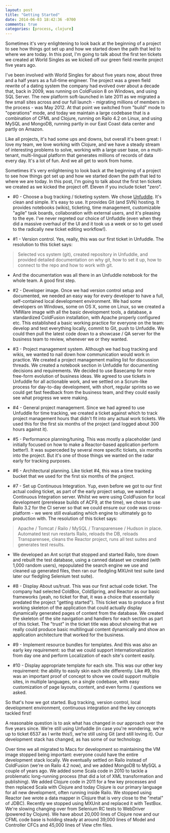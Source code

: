 ```yaml
---
layout: post
title: "Getting Started"
date: 2014-06-03 18:42:36 -0700
comments: true
categories: [process, clojure]
---
```

Sometimes it's very enlightening to look back at the beginning of a project to see how things got set up and how we started down the path that led to where we are today. In this post, I'm going to talk about the first ten tickets we created at World Singles as we kicked off our green field rewrite project five years ago.<!-- more -->

I've been involved with World Singles for about five years now, about three and a half years as a full-time engineer. The project was a green field rewrite of a dating system the company had evolved over about a decade that, back in 2009, was running on ColdFusion 8 on Windows, and using SQL Server. The new platform soft-launched in late 2011 as we migrated a few small sites across and our full launch - migrating millions of members in the process - was May 2012. At that point we switched from "build" mode to "operations" mode, and today we maintain a large codebase that is a combination of CFML and Clojure, running on Railo 4.2 on Linux, and using MySQL and MongoDB, running partly in our East Coast data center and partly on Amazon.

Like all projects, it's had some ups and downs, but overall it's been great: I love my team, we love working with Clojure, and we have a steady stream of interesting problems to solve, working with a large user base, on a multi-tenant, multi-lingual platform that generates millions of records of data every day. It's a lot of fun. And we all get to work from home.

Sometimes it's very enlightening to look back at the beginning of a project to see how things got set up and how we started down the path that led to where we are today. In this post, I'm going to talk about the first ten tickets we created as we kicked the project off. Eleven if you include ticket "zero".

* \#0 - Choose a bug tracking / ticketing system. We chose [Unfuddle](https://unfuddle.com/). It's clean and simple. It's easy to use. It provides Git (and SVN) hosting. It provides notebooks (wikis), ticketing, time management, customizable "agile" task boards, collaboration with external users, and it's pleasing to the eye. I've never regreted our choice of Unfuddle (even when they did a massive overhaul of the UI and it took us a week or so to get used to the radically new ticket editing workflow!).

* \#1 - Version control. Yes, really, this was our first ticket in Unfuddle. The resolution to this ticket says:
> Selected vcs system (git), created repository in Unfuddle, and provided detailed documentation on why git, how to set it up, how to connect to the repo and how to work with git.
* And the documentation was all there in an Unfuddle notebook for the whole team. A good first step.

* \#2 - Developer image. Once we had version control setup and documented, we needed an easy way for every developer to have a full, self-contained local development environment. We had some developers on Windows, some on OS X, some on Linux, so we created a VMWare image with all the basic development tools, a database, a standardized ColdFusion installation, with Apache properly configured etc. This established a basic working practice for everyone on the team: develop and test everything locally, commit to Git, push to Unfuddle. We could then pull the latest code down to a showcase / QA server for the business team to review, whenever we or they wanted.

* \#3 - Project management system. Although we had bug tracking and wikis, we wanted to nail down how communication would work in practice. We created a project management mailing list for discussion threads. We created a notebook section in Unfuddle for documenting decisions and requirements. We decided to use Basecamp for more free-form evolution of business ideas. We agreed to use tickets in Unfuddle for all actionable work, and we settled on a Scrum-like process for day-to-day development, with short, regular sprints so we could get fast feedback from the business team, and they could easily see what progress we were making.

* \#4 - General project management. Since we had agreed to use Unfuddle for time tracking, we created a ticket against which to track project management hours that didn't fit into any actual work tickets. We used this for the first six months of the project (and logged about 300 hours against it).

* \#5 - Performance planning/tuning. This was mostly a placeholder (and initially focused on how to make a Reactor-based application perform better!). It was superceded by several more specific tickets, six months into the project. But it's one of those things we wanted on the radar early for tracking purposes.

* \#6 - Architectural planning. Like ticket #4, this was a time tracking bucket that we used for the first six months of the project.

* \#7 - Set up Continuous Integration. Yup, even before we got to our first actual coding ticket, as part of the early project setup, we wanted a Continuous Integration server. Whilst we were using ColdFusion for local development (prerelease builds of ACF9, at the time), we chose to use Railo 3.2 for the CI server so that we could ensure our code was cross-platform - we were still evaluating which engine to ultimately go to production with. The resolution of this ticket says:
> Apache / Tomcat / Railo / MySQL / Transparensee / Hudson in place. Automated test run restarts Railo, reloads the DB, reloads Transparensee, cleans the Reactor project, runs all test suites and generates test results.
* We developed an Ant script that stopped and started Railo, tore down and rebuilt the test database, using a canned dataset we created (with 1,000 random users), repopulated the search engine we use and cleaned up generated files, then ran our fledgling MXUnit test suite (and later our fledgling Selenium test suite).

* \#8 - Display About us/trust. This was our first actual code ticket. The company had selected ColdBox, ColdSpring, and Reactor as our basic frameworks (yeah, no ticket for that, it was a choice that essentially predated the project "getting started"). This ticket was to produce a first working skeleton of the application that could actually display dynamically generated pages of content from the database. We created the skeleton of the site navigation and handlers for each section as part of this ticket. The "trust" in the ticket title was about showing that we really could produce basic multilingual content dynamically and show an application architecture that worked for the business.

* \#9 - Implement resource bundles for templates. And this was also an early key requirement: so that we could support Internationalization from day one and perform Localization of each site's content easily.

* \#10 - Display appropriate template for each site. This was our other key requirement: the ability to easily skin each site differently. Like #9, this was an important proof of concept to show we could support multiple sites, in multiple languages, on a single codebase, with easy customization of page layouts, content, and even forms / questions we asked.

So that's how we got started. Bug tracking, version control, local development environment, continuous integration and the key concepts tackled first!

A reasonable question is to ask what has changed in our approach over the five years since. We're still using Unfuddle (in case you're wondering, we're up to ticket 6537 as I write this!), we're still using Git (and still loving it). Our development stack has changed, as has some of our technology.

Over time we all migrated to Macs for development so maintaining the VM image stopped being important: everyone could have the entire development stack locally. We eventually settled on Railo instead of ColdFusion (we're on Railo 4.2 now), and we added MongoDB to MySQL a couple of years ago. We added some Scala code in 2010 to tackle a problematic long-running process (that did a lot of XML transformation and publishing). We added Clojure code in 2011 for a few key processes and then replaced Scala with Clojure and today Clojure is our primary language for all new development, often running inside Railo. We stopped using Reactor (we wrote a data mapper in Clojure that is very close to the "metal" of JDBC). Recently we stopped using MXUnit and replaced it with TestBox. We're slowing changing over from Selenium RC tests to WebDriver (powered by Clojure). We have about 20,000 lines of Clojure now and our CFML code base is holding steady at around 39,000 lines of Model and Controller CFCs and 45,000 lines of View cfm files.
